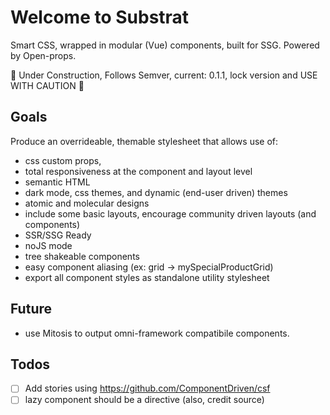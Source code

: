 # Welcome to Substrat

Smart CSS, wrapped in modular (Vue) components, built for SSG. 
Powered by Open-props.

🚧 Under Construction, Follows Semver, current: 0.1.1, lock version and USE WITH CAUTION 🚧

## Goals

Produce an overrideable, themable stylesheet that allows use of:
- css custom props,
- total responsiveness at the component and layout level
- semantic HTML
- dark mode, css themes, and dynamic (end-user driven) themes 
- atomic and molecular designs
- include some basic layouts, encourage community driven layouts (and components)
- SSR/SSG Ready
- noJS mode
- tree shakeable components
- easy component aliasing (ex: grid -> mySpecialProductGrid)
- export all component styles as standalone utility stylesheet

## Future

- use Mitosis to output omni-framework compatibile components.

## Todos

- [ ] Add stories using https://github.com/ComponentDriven/csf
- [ ] lazy component should be a directive (also, credit source)